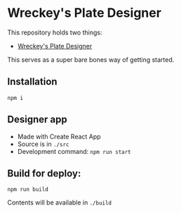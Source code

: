 # Wreckey's Plate Designer

This repository holds two things:

- [Wreckey's Plate Designer](https://wreckeys.com/designer)

This serves as a super bare bones way of getting started.

## Installation

```
npm i
```

## Designer app

- Made with Create React App
- Source is in `./src`
- Development command: `npm run start`

## Build for deploy:

```
npm run build
```

Contents will be available in `./build`
